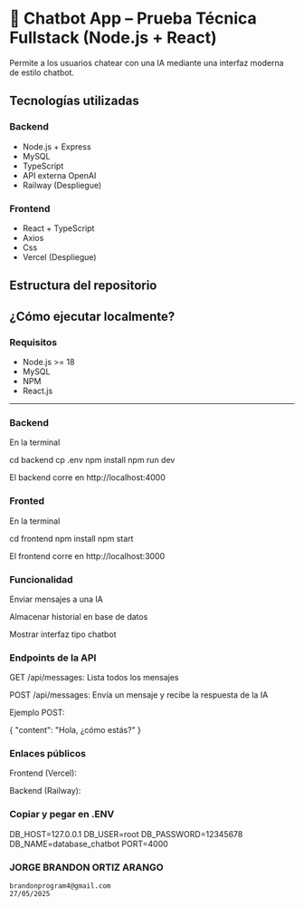 # 🤖 Chatbot App – Prueba Técnica Fullstack (Node.js + React)

Permite a los usuarios chatear con una IA mediante una interfaz moderna de estilo chatbot.

## Tecnologías utilizadas

### Backend
- Node.js + Express
- MySQL
- TypeScript
- API externa OpenAI
- Railway (Despliegue)

### Frontend
- React + TypeScript
- Axios
- Css
- Vercel (Despliegue)

## Estructura del repositorio





## ¿Cómo ejecutar localmente?

### Requisitos

- Node.js >= 18
- MySQL
- NPM
- React.js
---

### Backend

En la terminal

cd backend
cp .env
npm install
npm run dev

El backend corre en http://localhost:4000

### Fronted 

En la terminal 

cd frontend
npm install
npm start

El frontend corre en http://localhost:3000 

### Funcionalidad
Enviar mensajes a una IA

Almacenar historial en base de datos

Mostrar interfaz tipo chatbot

### Endpoints de la API

GET /api/messages: Lista todos los mensajes

POST /api/messages: Envía un mensaje y recibe la respuesta de la IA

Ejemplo POST: 

{
  "content": "Hola, ¿cómo estás?"
}

### Enlaces públicos

Frontend (Vercel):

Backend (Railway):

### Copiar y pegar en .ENV

DB_HOST=127.0.0.1
DB_USER=root
DB_PASSWORD=12345678
DB_NAME=database_chatbot
PORT=4000


### JORGE BRANDON ORTIZ ARANGO
    brandonprogram4@gmail.com
    27/05/2025